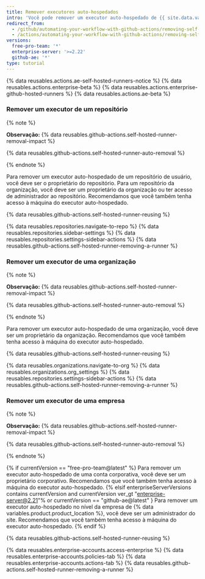 ```yaml
---
title: Remover executores auto-hospedados
intro: 'Você pode remover um executor auto-hospedado de {{ site.data.variables.product.prodname_actions }} permantentemente.'
redirect_from:
  - /github/automating-your-workflow-with-github-actions/removing-self-hosted-runners
  - /actions/automating-your-workflow-with-github-actions/removing-self-hosted-runners
versions:
  free-pro-team: '*'
  enterprise-server: '>=2.22'
  github-ae: '*'
type: tutorial
---
```


{% data reusables.actions.ae-self-hosted-runners-notice %}
{% data reusables.actions.enterprise-beta %}
{% data reusables.actions.enterprise-github-hosted-runners %}
{% data reusables.actions.ae-beta %}

### Remover um executor de um repositório

{% note %}

**Observação:** {% data reusables.github-actions.self-hosted-runner-removal-impact %}

{% data reusables.github-actions.self-hosted-runner-auto-removal %}

{% endnote %}

Para remover um executor auto-hospedado de um repositório de usuário, você deve ser o proprietário do repositório. Para um repositório da organização, você deve ser um proprietário da organização ou ter acesso de administrador ao repositório. Recomendamos que você também tenha acesso à máquina do executor auto-hospedado.

{% data reusables.github-actions.self-hosted-runner-reusing %}

{% data reusables.repositories.navigate-to-repo %}
{% data reusables.repositories.sidebar-settings %}
{% data reusables.repositories.settings-sidebar-actions %}
{% data reusables.github-actions.self-hosted-runner-removing-a-runner %}

### Remover um executor de uma organização

{% note %}

**Observação:** {% data reusables.github-actions.self-hosted-runner-removal-impact %}

{% data reusables.github-actions.self-hosted-runner-auto-removal %}

{% endnote %}

Para remover um executor auto-hospedado de uma organização, você deve ser um proprietário da organização. Recomendamos que você também tenha acesso à máquina do executor auto-hospedado.

{% data reusables.github-actions.self-hosted-runner-reusing %}

{% data reusables.organizations.navigate-to-org %}
{% data reusables.organizations.org_settings %}
{% data reusables.repositories.settings-sidebar-actions %}
{% data reusables.github-actions.self-hosted-runner-removing-a-runner %}

### Remover um executor de uma empresa

{% note %}

**Observação:** {% data reusables.github-actions.self-hosted-runner-removal-impact %}

{% data reusables.github-actions.self-hosted-runner-auto-removal %}

{% endnote %}

{% if currentVersion == "free-pro-team@latest" %}
Para remover um executor auto-hospedado de uma conta corporativa, você deve ser um proprietário corporativo. Recomendamos que você também tenha acesso à máquina do executor auto-hospedado.
{% elsif enterpriseServerVersions contains currentVersion and currentVersion ver_gt "enterprise-server@2.21"% or currentVersion == "github-ae@latest" }
Para remover um executor auto-hospedado no nível da empresa de
{% data variables.product.product_location %}, você deve ser um administrador do site. Recomendamos que você também tenha acesso à máquina do executor auto-hospedado.
{% endif %}

{% data reusables.github-actions.self-hosted-runner-reusing %}


{% data reusables.enterprise-accounts.access-enterprise %}
{% data reusables.enterprise-accounts.policies-tab %}
{% data reusables.enterprise-accounts.actions-tab %}
{% data reusables.github-actions.self-hosted-runner-removing-a-runner %}
